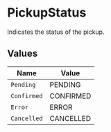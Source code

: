 # PickupStatus

Indicates the status of the pickup.


## Values

| Name        | Value       |
| ----------- | ----------- |
| `Pending`   | PENDING     |
| `Confirmed` | CONFIRMED   |
| `Error`     | ERROR       |
| `Cancelled` | CANCELLED   |